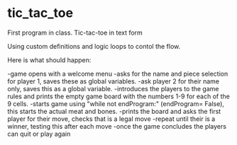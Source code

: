 # tic_tac_toe
First program in class. Tic-tac-toe in text form

Using custom definitions and logic loops to contol the flow.

Here is what should happen:

-game opens with a welcome menu
-asks for the name and piece selection for player 1, saves these as global variables.
-ask player 2 for their name only, saves this as a global variable.
-introduces the players to the game rules and prints the empty game board with the numbers 1-9 for each of the 9 cells.
-starts game using "while not endProgram:" (endProgram= False), this starts the actual meat and bones.
-prints the board and asks the first player for their move, checks that is a legal move
-repeat until their is a winner, testing this after each move
-once the game concludes the players can quit or play again
